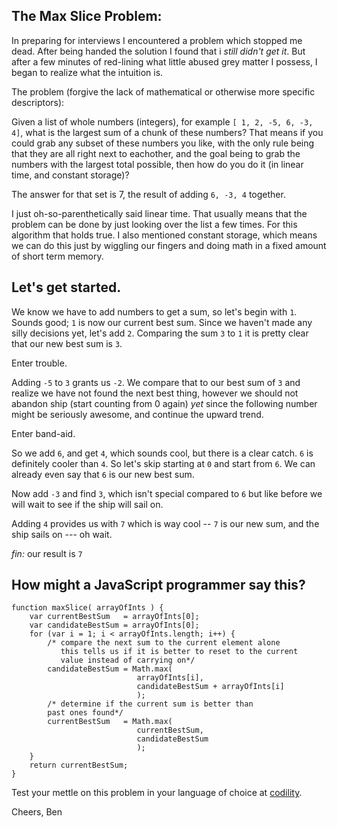
The Max Slice Problem:
--

In preparing for interviews I encountered a problem which stopped me dead. After being handed the solution I found that i *still didn't get it*. But after a few minutes of red-lining what little abused grey matter I possess, I began to realize what the intuition is.

The problem (forgive the lack of mathematical or otherwise more specific descriptors):

Given a list of whole numbers (integers), for example `[ 1, 2, -5, 6, -3, 4]`, what is the largest sum of a chunk of these numbers? That means if you could grab any subset of these numbers you like, with the only rule being that they are all right next to eachother, and the goal being to grab the numbers with the largest total possible, then how do you do it (in linear time, and constant storage)?

The answer for that set is  7, the result of adding `6, -3, 4` together.

I just oh-so-parenthetically said linear time. That usually means that the problem can be done by just looking over the list a few times. For this algorithm that holds true. I also mentioned constant storage, which means we can do this just by wiggling our fingers and doing math in a fixed amount of short term memory.

Let's get started.
-----

We know we have to add numbers to get a sum, so let's begin with `1`. Sounds good; `1` is now our current best sum. Since we haven't made any silly decisions yet, let's add `2`. Comparing the sum `3` to `1` it is pretty clear that our new  best sum is `3`. 

Enter trouble.

Adding `-5` to `3` grants us `-2`. We compare that to our best sum of `3` and realize we have not found the next best thing, however we should not abandon ship (start counting from 0 again) *yet* since the following number might be seriously awesome, and continue the upward trend.

Enter band-aid.

So we add `6`, and get `4`, which sounds cool, but there is a clear catch. `6` is definitely cooler than `4`. So let's skip starting at `0` and start from `6`. We can already even say that `6` is our new best sum.

Now add `-3` and find `3`, which isn't special compared to `6` but like before we will wait to see if the ship will sail on.

Adding `4` provides us with `7` which is way cool -- `7` is our new sum, and the ship sails on --- oh wait.

*fin:* our result is `7`

How might a JavaScript programmer say this?
---
    
    function maxSlice( arrayOfInts ) {
        var currentBestSum   = arrayOfInts[0];
        var candidateBestSum = arrayOfInts[0];
        for (var i = 1; i < arrayOfInts.length; i++) {
	        /* compare the next sum to the current element alone 
	           this tells us if it is better to reset to the current
	           value instead of carrying on*/
			candidateBestSum = Math.max( 
								arrayOfInts[i], 
								candidateBestSum + arrayOfInts[i]
								);
			/* determine if the current sum is better than
			past ones found*/
			currentBestSum   = Math.max( 
								currentBestSum,
								candidateBestSum 
								);
		}
		return currentBestSum;
    }

Test your mettle on this problem in your language of choice at [codility](https://codility.com/programmers/lessons/7).

Cheers,
Ben





